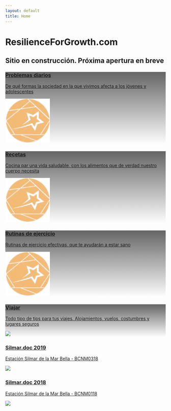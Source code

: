 ```yaml
---
layout: default
title: Home
---
```


# ResilienceForGrowth.com


## Sitio en construcción. Próxima apertura en breve


<div class="fila trjt-flotantes">
 
<!-- PROBLEMAS DIARIOS  -->
<div class="tarjeta">
  <a href="#" target="_blank" rel="noopener">
<div class="txt" style="background: linear-gradient(to top, rgba(255,255,255,0), rgba(0, 0, 0, 0.6)), url('https://fundacionraed.org/wp-content/uploads/2024/07/portada-informe-Mar-Bella-variada-sargo-o-mojarra-Diplodus-vulgaris-pez.webp');">
<div><h3>Problemas diarios</h3>
<p>De qué formas la sociedad en la que vivimos afecta a los jóvenes y adolescentes</p> </div>
<img decoding="async" src="/assets/img/logo-RFG-web.webp" width="140"></div><!-- .txt -->
  </a></div>
  
  
  <!-- TARJETA RECETAS -->
  <div class="tarjeta"> <!-- col-g-4 -->
  <a href="#" target="_blank" rel="noopener">
  <div class="txt" style="background: linear-gradient(to top, rgba(255,255,255,0), rgba(0, 0, 0, 0.6)), url('https://fundacionraed.org/wp-content/uploads/2022/07/caballito-de-mar-portada-informe-mar-Bella-2021.webp');;">
    <div><h3>Recetas</h3>
      <p>Cocina par una vida saludable, con los alimentos que de verdad nuestro cuerpo necesita</p> </div>
    <img decoding="async" src="/assets/img/logo-RFG-web.webp" width="140">
    </div><!-- .txt -->
</a>
</div>
  
<!-- TARJETA RUTINAS DE EJERCICIO -->
<div class="tarjeta"> <!-- col-g-4 -->
  <a href="https://fundacionraed.org/wp-content/uploads/2021/06/Final-de-Grau-Helena-Vela-Protocol-de-Mostreig-de-Microplastics-i-Altres-Contaminants-2021_cmpr.pdf" target="_blank" rel="noopener">
  <div class="txt" style="background: linear-gradient(to top, rgba(255,255,255,0), rgba(0, 0, 0, 0.6)), url('https://fundacionraed.org/wp-content/uploads/2022/07/protocolo-muestreo-microplasticos-en-playas-litoral-cataluna-vrtl.webp');;">
    <div><h3>Rutinas de ejercicio</h3>
      <p>Rutinas de ejercicio efectivas, que te ayudarán a estar sano</p> </div>
    <img decoding="async" src="/assets/img/logo-RFG-web.webp" width="140">
    </div><!-- .txt -->
</a>
</div>


<!--  TARJETA VIAJAR  -->
<div class="tarjeta">
  <a href="#" target="_blank" rel="noopener">
  <div class="txt" style="background:  linear-gradient(to top, rgba(255,255,255,0), rgba(0, 0, 0, 0.6)), url('avion-transporte-aereo-y-turismo-piqsels.com-licencia-CC0-prp1.webp');">
    <div><h3>Viajar</h3>
    <p>Todo tipo de tips para tus viajes. Alojamientos, vuelos, costumbres y lugares seguros</p> </div>
    <img decoding="async" src="/assets/img/assets/img/logo-RFG-web.webp" width="140">
    </div><!-- .txt -->
</a>
</div>

<div class="tarjeta">
  <a href="https://fundacionraed.org/wp-content/uploads/2021/05/informe-Silmar.doc-2019-estacion-de-la-Mar-Bella-cmpr.pdf" target="_blank" rel="noopener">
  <div class="txt" style="background: url('https://fundacionraed.org/wp-content/uploads/2022/07/caballito-de-mar-portada-informe-mar-Bella-2019.webp');">
    <div><h3>Silmar.doc 2019</h3>
      <p>Estación Silmar de la Mar Bella - BCNM0318</p> </div>
    <img decoding="async" src="https://fundacionraed.org/wp-content/uploads/2022/07/Diagonal-Mar-logo.webp" width="140">
    </div><!-- .txt -->
</a>
</div><!-- .tarjeta -->
  
<div class="tarjeta">
  <a href="https://fundacionraed.org/wp-content/uploads/2021/05/Silmar.doc-2018-Diagonal-Mar-Mar-Bella-RMVM-080119-cmpr.pdf" target="_blank" rel="noopener">
  <div class="txt" style="background: url('https://fundacionraed.org/wp-content/uploads/2022/07/pluma-de-mar-gusano-poliqueto-de-la-especie-Branchiomma-luctuosum-informe-mar-Bella-2018.webp');">
    <div><h3>Silmar.doc 2018</h3>
      <p>Estación Silmar de la Mar Bella - BCNM0118</p> </div>
    <img decoding="async" src="https://fundacionraed.org/wp-content/uploads/2022/07/Diagonal-Mar-logo.webp" width="140">
    </div><!-- .txt -->
</a>
</div><!-- .tarjeta -->
  
  
</div>